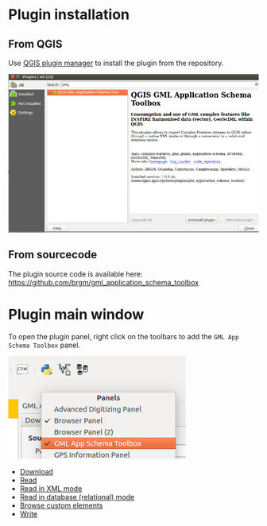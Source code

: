# Plugin installation

## From QGIS

Use [QGIS plugin manager](http://docs.qgis.org/2.14/en/docs/training_manual/qgis_plugins/fetching_plugins.html) to install the plugin from the repository.


![Plugin manager](img/install-plugin.png)


## From sourcecode

The plugin source code is available here: https://github.com/brgm/gml_application_schema_toolbox


# Plugin main window

To open the plugin panel, right click on the toolbars to add the ```GML App Schema Toolbox``` panel.

![Enable toolbar](img/overview-toolbar.png)



* [Download](DOWNLOAD.md)
* [Read](READ.md)
 * [Read in XML mode](READ-XML-MODE.md)
 * [Read in database (relational) mode](READ-DB-MODE.md)
 * [Browse custom elements](READ-CUSTOM.md)
* [Write](WRITE-FROM-DB.md)
